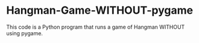 # Hangman-Game-WITHOUT-pygame
This code is a Python program that runs a game of Hangman WITHOUT using pygame.
